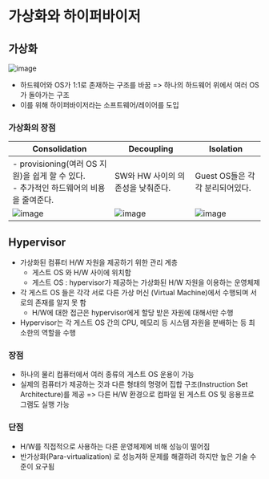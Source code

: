 # 가상화와 하이퍼바이저

## 가상화

![image](https://user-images.githubusercontent.com/37072010/112490735-fc3d9c00-8dc2-11eb-8fd8-60e3c56cbfbd.png)

- 하드웨어와 OS가 1:1로 존재하는 구조를 바꿈 => 하나의 하드웨어 위에서 여러 OS가 돌아가는 구조
- 이를 위해 하이퍼바이저라는 소프트웨어/레이어를 도입

### 가상화의 장점

| Consolidation                                                | Decoupling                                                   | Isolation                                                    |
| ------------------------------------------------------------ | ------------------------------------------------------------ | ------------------------------------------------------------ |
| - provisioning(여러 OS 지원)을 쉽게 할 수 있다.<br />- 추가적인 하드웨어의 비용을 줄여준다. | SW와 HW 사이의 의존성을 낮춰준다.                            | Guest OS들은 각각 분리되어있다.                              |
| ![image](https://user-images.githubusercontent.com/37072010/112491720-ea102d80-8dc3-11eb-9f39-63009a3cdcff.png) | ![image](https://user-images.githubusercontent.com/37072010/112491751-f4322c00-8dc3-11eb-8211-348a2508f72f.png) | ![image](https://user-images.githubusercontent.com/37072010/112491777-fbf1d080-8dc3-11eb-8372-b7f17fbce980.png) |

## Hypervisor

- 가상화된 컴퓨터 H/W 자원을 제공하기 위한 관리 계층
  - 게스트 OS 와 H/W 사이에 위치함
  - 게스트 OS : hypervisor가 제공하는 가상화된 H/W 자원을 이용하는 운영체제
- 각 게스트 OS 들은 각각 서로 다른 가상 머신 (Virtual Machine)에서 수행되며 서로의 존재를 알지 못 함
  - H/W에 대한 접근은 hypervisor에게 할당 받은 자원에 대해서만 수행
- Hypervisor는 각 게스트 OS 간의 CPU, 메모리 등 시스템 자원을 분배하는 등 최소한의 역할을 수행

### 장점

- 하나의 물리 컴퓨터에서 여러 종류의 게스트 OS 운용이 가능
- 실제의 컴퓨터가 제공하는 것과 다른 형태의 명령어 집합 구조(Instruction Set Architecture)를 제공 
  => 다른 H/W 환경으로 컴파일 된 게스트 OS 및 응용프로그램도 실행 가능

### 단점

- H/W를 직접적으로 사용하는 다른 운영체제에 비해 성능이 떨어짐
- 반가상화(Para-virtualization) 로 성능저하 문제를 해결하려 하지만 높은 기술 수준이 요구됨

